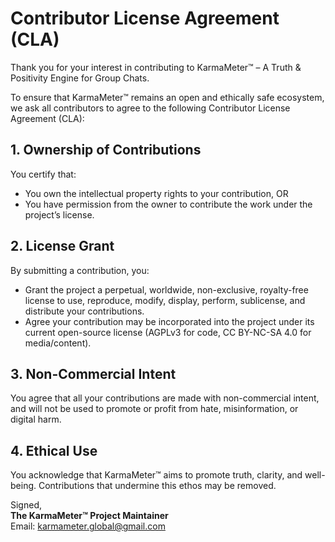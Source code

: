 # Contributor License Agreement (CLA)

Thank you for your interest in contributing to KarmaMeter™ – A Truth & Positivity Engine for Group Chats.

To ensure that KarmaMeter™ remains an open and ethically safe ecosystem, we ask all contributors to agree to the following Contributor License Agreement (CLA):

## 1. Ownership of Contributions
You certify that:
- You own the intellectual property rights to your contribution, OR
- You have permission from the owner to contribute the work under the project’s license.

## 2. License Grant
By submitting a contribution, you:
- Grant the project a perpetual, worldwide, non-exclusive, royalty-free license to use, reproduce, modify, display, perform, sublicense, and distribute your contributions.
- Agree your contribution may be incorporated into the project under its current open-source license (AGPLv3 for code, CC BY-NC-SA 4.0 for media/content).

## 3. Non-Commercial Intent
You agree that all your contributions are made with non-commercial intent, and will not be used to promote or profit from hate, misinformation, or digital harm.

## 4. Ethical Use
You acknowledge that KarmaMeter™ aims to promote truth, clarity, and well-being. Contributions that undermine this ethos may be removed.

Signed,  
**The KarmaMeter™ Project Maintainer**  
Email: karmameter.global@gmail.com
